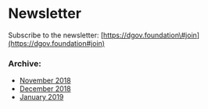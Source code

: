 # Newsletter

Subscribe to the newsletter: [https://dgov.foundation\#join](https://dgov.foundation#join)

### Archive:

* [November 2018](https://wiki.dgov.foundation/newsletter/newsletter-3-november)
* [December 2018](https://wiki.dgov.foundation/newsletter/newsletter-4-december)
* [January 2019](https://wiki.dgov.foundation/newsletter/newsletter-5-january)

